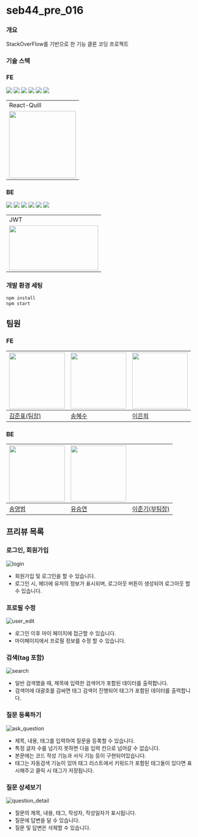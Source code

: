# seb44_pre_016

### 개요
StackOverFlow를 기반으로 한 기능 클론 코딩 프로젝트

### 기술 스택
  ### FE
  <img src="https://img.shields.io/badge/Javascript-F7DF1E?style=for-the-badge&logo=javascript&logoColor=black" /> <img src="https://img.shields.io/badge/React-61DAFB?style=for-the-badge&logo=react&logoColor=white" /> <img src="https://img.shields.io/badge/TailwindCss-06B6D4?style=for-the-badge&logo=tailwindcss&logoColor=white" /> <img src="https://img.shields.io/badge/Styledcomponent-DB7093?style=for-the-badge&logo=styled-components&logoColor=white" /> <img src="https://img.shields.io/badge/ReduxToolKit-764ABC?style=for-the-badge&logo=redux&logoColor=white" /> <img src="https://img.shields.io/badge/TypeScript-3178C6?style=for-the-badge&logo=typescript&logoColor=white" />
  
<table>
  <tr>
    <td>React-Quill</td>
  </tr>
  <tr>
    <td><img src="https://kenoleon.github.io/Front-End-Web-Dev-UI-UX/assets/images/quilljsLogo.png" width="180"/></td>
  </tr>
</table>

### BE
<img src="https://img.shields.io/badge/MySQL-4479A1?style=for-the-badge&logo=mysql&logoColor=white" /> <img src="https://img.shields.io/badge/spring-6DB33F?style=for-the-badge&logo=spring&logoColor=white" /> <img src="https://img.shields.io/badge/springSecurity-6DB33F?style=for-the-badge&logo=springsecurity&logoColor=white" /> <img src="https://img.shields.io/badge/springboot-6DB33F?style=for-the-badge&logo=springboot&logoColor=white" /> <img src="https://img.shields.io/badge/apachetomcat-F8DC75?style=for-the-badge&logo=apachetomcat&logoColor=black" /> <img src="https://img.shields.io/badge/ngrok-1F1E37?style=for-the-badge&logo=ngrok&logoColor=white" />
<table>
  <tr>
    <td>JWT</td>
  </tr>
  <tr>
    <td><img src="https://github.com/codestates-seb/seb44_pre_016/assets/100808381/4a768556-d1cb-405f-b2c3-58632dae6386" width="240" height="120"/></td>
  </tr>
</table>


### 개발 환경 세팅
```bash
npm install
npm start
```


## 팀원
### FE
| <img src="https://github.com/codestates-seb/seb44_pre_016/assets/100808381/e09ce90c-1f3d-4d97-a8dc-c6eb934d803e" width="150" height="150"/> | <img src="https://github.com/codestates-seb/seb44_pre_016/assets/100808381/51310a0f-8b12-49b0-8fd3-1e9773e2aaa2" width="150" height="150"/> | <img src="https://github.com/codestates-seb/seb44_pre_016/assets/100808381/ab2ae20e-6494-47e8-a857-3a8fc7c7aa8f" width="150" height="150"/> |
| --- | --- | --- |
| [김준표(팀장)](https://github.com/KimJunpyo) | [송혜수](https://github.com/shyesoo) | [이은희](https://github.com/joywhy) |

### BE
| <img src="https://github.com/codestates-seb/seb44_pre_016/assets/100808381/f4dfd3dc-089c-4f15-9357-4fb8446dbbbd" width="150" height="150"/> | <img src="https://github.com/codestates-seb/seb44_pre_016/assets/100808381/ca97ea2f-0c9c-4f7b-ae5d-b8f69ce05b07" width="150" height="150"/> |  |
| --- | --- | --- |
| [송영범](https://github.com/withme1221) | [유승연](https://github.com/Seungyeon3) | [이준기(부팀장)](https://github.com/ljg980708) |



## 프리뷰 목록

### 로그인, 회원가입
![login](https://github.com/codestates-seb/seb44_pre_016/assets/100808381/35bc6a3a-0617-41d8-ba69-49c8caa67344)
- 회원가입 및 로그인을 할 수 있습니다.
- 로그인 시, 헤더에 유저의 정보가 표시되며, 로그아웃 버튼이 생성되어 로그아웃 할 수 있습니다.

### 프로필 수정
![user_edit](https://github.com/codestates-seb/seb44_pre_016/assets/100808381/cba9e47f-ee0b-43b0-a0fb-44d3cc4e22f9)
- 로그인 이후 마이 페이지에 접근할 수 있습니다.
- 마이페이지에서 프로필 정보를 수정 할 수 있습니다.

### 검색(tag 포함)
![search](https://github.com/codestates-seb/seb44_pre_016/assets/100808381/94c1a28f-e3ce-4fec-a0e8-67fd6a123d78)
- 일반 검색했을 때, 제목에 입력한 검색어가 포함된 데이터를 출력합니다.
- 검색어에 대괄호를 감싸면 태그 검색이 진행되어 태그가 포함된 데이터를 출력합니다.

### 질문 등록하기
![ask_question](https://github.com/codestates-seb/seb44_pre_016/assets/100808381/7f354807-169d-4e80-a2a2-c946498dbce5)
- 제목, 내용, 태그를 입력하여 질문을 등록할 수 있습니다.
- 특정 글자 수를 넘기지 못하면 다음 입력 칸으로 넘어갈 수 없습니다.
- 본문에는 코드 작성 기능과 서식 기능 등이 구현되어있습니다.
- 태그는 자동검색 기능이 있어 태그 리스트에서 키워드가 포함된 태그들이 있다면 표시해주고 클릭 시 태그가 저장됩니다.

### 질문 상세보기
![question_detail](https://github.com/codestates-seb/seb44_pre_016/assets/100808381/11c5d41f-c455-4bd1-9d41-9097bb11d9ec)
- 질문의 제목, 내용, 태그, 작성자, 작성일자가 표시됩니다.
- 질문에 답변을 달 수 있습니다.
- 질문 및 답변은 삭제할 수 있습니다.
